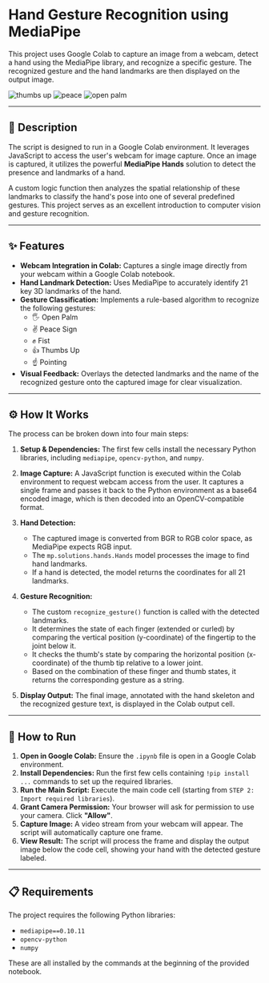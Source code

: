 # Hand Gesture Recognition using MediaPipe

This project uses Google Colab to capture an image from a webcam, detect a hand using the MediaPipe library, and recognize a specific gesture. The recognized gesture and the hand landmarks are then displayed on the output image.

![thumbs up ](https://github.com/user-attachments/assets/07ba6308-acb8-42b8-8962-b6192e0e0ebe)
![peace ](https://github.com/user-attachments/assets/b92dd127-b3a9-475b-bbeb-f8a393ed5f60)
![open palm ](https://github.com/user-attachments/assets/b07bd9f6-4661-4bcc-ac70-979ebd00f8ed)



---
## 📜 Description

The script is designed to run in a Google Colab environment. It leverages JavaScript to access the user's webcam for image capture. Once an image is captured, it utilizes the powerful **MediaPipe Hands** solution to detect the presence and landmarks of a hand.

A custom logic function then analyzes the spatial relationship of these landmarks to classify the hand's pose into one of several predefined gestures. This project serves as an excellent introduction to computer vision and gesture recognition.

---
## ✨ Features

- **Webcam Integration in Colab:** Captures a single image directly from your webcam within a Google Colab notebook.
- **Hand Landmark Detection:** Uses MediaPipe to accurately identify 21 key 3D landmarks of the hand.
- **Gesture Classification:** Implements a rule-based algorithm to recognize the following gestures:
    - 🖐 Open Palm
    - ✌️ Peace Sign
    - ✊ Fist
    - 👍 Thumbs Up
    - ☝️ Pointing
- **Visual Feedback:** Overlays the detected landmarks and the name of the recognized gesture onto the captured image for clear visualization.

---
## ⚙️ How It Works

The process can be broken down into four main steps:

1.  **Setup & Dependencies:** The first few cells install the necessary Python libraries, including `mediapipe`, `opencv-python`, and `numpy`.

2.  **Image Capture:** A JavaScript function is executed within the Colab environment to request webcam access from the user. It captures a single frame and passes it back to the Python environment as a base64 encoded image, which is then decoded into an OpenCV-compatible format.

3.  **Hand Detection:**
    - The captured image is converted from BGR to RGB color space, as MediaPipe expects RGB input.
    - The `mp.solutions.hands.Hands` model processes the image to find hand landmarks.
    - If a hand is detected, the model returns the coordinates for all 21 landmarks.

4.  **Gesture Recognition:**
    - The custom `recognize_gesture()` function is called with the detected landmarks.
    - It determines the state of each finger (extended or curled) by comparing the vertical position (y-coordinate) of the fingertip to the joint below it.
    - It checks the thumb's state by comparing the horizontal position (x-coordinate) of the thumb tip relative to a lower joint.
    - Based on the combination of these finger and thumb states, it returns the corresponding gesture as a string.

5.  **Display Output:** The final image, annotated with the hand skeleton and the recognized gesture text, is displayed in the Colab output cell.

---
## 🚀 How to Run

1.  **Open in Google Colab:** Ensure the `.ipynb` file is open in a Google Colab environment.
2.  **Install Dependencies:** Run the first few cells containing `!pip install ...` commands to set up the required libraries.
3.  **Run the Main Script:** Execute the main code cell (starting from `STEP 2: Import required libraries`).
4.  **Grant Camera Permission:** Your browser will ask for permission to use your camera. Click **"Allow"**.
5.  **Capture Image:** A video stream from your webcam will appear. The script will automatically capture one frame.
6.  **View Result:** The script will process the frame and display the output image below the code cell, showing your hand with the detected gesture labeled.

---
## 📋 Requirements

The project requires the following Python libraries:

- `mediapipe==0.10.11`
- `opencv-python`
- `numpy`

These are all installed by the commands at the beginning of the provided notebook.

